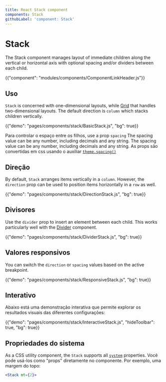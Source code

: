 ```yaml
---
title: React Stack component
components: Stack
githubLabel: 'component: Stack'
---
```


# Stack

<p class="description">The Stack component manages layout of immediate children along the vertical or horizontal axis with optional spacing and/or dividers between each child.</p>

{{"component": "modules/components/ComponentLinkHeader.js"}}

## Uso

`Stack` is concerned with one-dimensional layouts, while [Grid](/components/grid/) that handles two-dimensional layouts. The default direction is `column` which stacks children vertically.

{{"demo": "pages/components/stack/BasicStack.js", "bg": true}}

Para controlar o espaço entre os filhos, use a prop `spacing` The spacing value can be any number, including decimals and any string. The spacing value can be any number, including decimals and any string. As props são convertidas em css usando o auxiliar  [`theme.spacing()`](/customization/spacing/)

## Direção

By default, `Stack` arranges items vertically in a `column`. However, the `direction` prop can be used to position items horizontally in a `row` as well.

{{"demo": "pages/components/stack/DirectionStack.js", "bg": true}}

## Divisores

Use the `divider` prop to insert an element between each child. This works particularly well with the [Divider](/components/dividers/) component.

{{"demo": "pages/components/stack/DividerStack.js", "bg": true}}

## Valores responsivos

You can switch the `direction` or `spacing` values based on the active breakpoint.

{{"demo": "pages/components/stack/ResponsiveStack.js", "bg": true}}

## Interativo

Abaixo está uma demonstração interativa que permite explorar os resultados visuais das diferentes configurações:

{{"demo": "pages/components/stack/InteractiveStack.js", "hideToolbar": true, "bg": true}}

## Propriedades do sistema

As a CSS utility component, the `Stack` supports all [`system`](/system/properties/) properties. Você pode usá-los como "props" diretamente no componente. Por exemplo, uma margem do topo:

```jsx
<Stack mt={2}>
```
